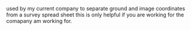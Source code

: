 used by my current company to separate ground and image coordinates from a survey spread sheet this is only helpful if you are working for the comapany am working for. 
